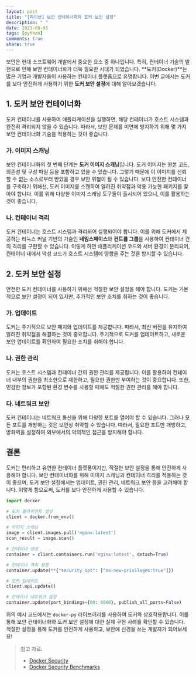 ```yaml
---
layout: post
title: "[파이썬] 보안 컨테이너화와 도커 보안 설정"
description: " "
date: 2023-09-01
tags: [python]
comments: true
share: true
---
```


보안은 현대 소프트웨어 개발에서 중요한 요소 중 하나입니다. 특히, 컨테이너 기술의 발전으로 인해 보안 컨테이너화가 더욱 필요한 시대가 되었습니다. **도커(Docker)**는 많은 기업과 개발자들이 사용하는 컨테이너 플랫폼으로 유명합니다. 이번 글에서는 도커를 보다 안전하게 사용하기 위한 **도커 보안 설정**에 대해 알아보겠습니다.

## 1. 도커 보안 컨테이너화

도커 컨테이너를 사용하여 애플리케이션을 실행하면, 해당 컨테이너가 호스트 시스템과 완전히 격리되지 않을 수 있습니다. 따라서, 보안 문제를 미연에 방지하기 위해 몇 가지 보안 컨테이너화 기술을 적용하는 것이 좋습니다.

### 가. 이미지 스캐닝

보안 컨테이너화의 첫 번째 단계는 **도커 이미지 스캐닝**입니다. 도커 이미지는 원본 코드, 의존성 및 구성 파일 등을 포함하고 있을 수 있습니다. 그렇기 때문에 이 이미지를 신뢰할 수 없는 소스로부터 받았을 경우 보안 위협이 될 수 있습니다. 보다 안전한 컨테이너를 구축하기 위해선, 도커 이미지를 스캔하여 알려진 취약점과 악용 가능한 패키지를 찾아야 합니다. 이를 위해 다양한 이미지 스캐닝 도구들이 출시되어 있으니, 이를 활용하는 것이 좋습니다.

### 나. 컨테이너 격리

도커 컨테이너는 호스트 시스템과 격리되어 실행되어야 합니다. 이를 위해 도커에서 제공하는 리눅스 커널 기반의 기술인 **네임스페이스**와 **컨트롤 그룹**을 사용하여 컨테이너 간의 격리를 구현할 수 있습니다. 이렇게 하면 애플리케이션 코드와 서버 환경이 분리되어, 컨테이너 내에서 악성 코드가 호스트 시스템에 영향을 주는 것을 방지할 수 있습니다.

## 2. 도커 보안 설정

안전한 도커 컨테이너를 사용하기 위해선 적절한 보안 설정을 해야 합니다. 도커는 기본적으로 보안 설정이 되어 있지만, 추가적인 보안 조치를 취하는 것이 좋습니다.

### 가. 업데이트

도커는 주기적으로 보안 패치와 업데이트를 제공합니다. 따라서, 최신 버전을 유지하여 알려진 취약점을 해결하는 것이 중요합니다. 주기적으로 도커를 업데이트하고, 새로운 보안 업데이트를 확인하여 필요한 조치를 취해야 합니다.

### 나. 권한 관리

도커는 호스트 시스템과 컨테이너 간의 권한 관리를 제공합니다. 이를 활용하여 컨테이너 내부의 권한을 최소한으로 제한하고, 필요한 권한만 부여하는 것이 중요합니다. 또한, 민감한 정보가 포함된 환경 변수를 사용할 때에도 적절한 권한 관리를 해야 합니다.

### 다. 네트워크 보안

도커 컨테이너는 네트워크 통신을 위해 다양한 포트를 열어야 할 수 있습니다. 그러나 모든 포트를 개방하는 것은 보안상 취약할 수 있습니다. 따라서, 필요한 포트만 개방하고, 방화벽을 설정하여 외부에서의 악의적인 접근을 방지해야 합니다.

## 결론

도커는 편리하고 유연한 컨테이너 플랫폼이지만, 적절한 보안 설정을 통해 안전하게 사용해야 합니다. 보안 컨테이너화를 위해 이미지 스캐닝과 컨테이너 격리를 적용하는 것이 좋으며, 도커 보안 설정에서는 업데이트, 권한 관리, 네트워크 보안 등을 고려해야 합니다. 이렇게 함으로써, 도커를 보다 안전하게 사용할 수 있습니다.

```python
import docker

# 도커 클라이언트 생성
client = docker.from_env()

# 이미지 스캐닝
image = client.images.pull('nginx:latest')
scan_result = image.scan()

# 컨테이너 생성
container = client.containers.run('nginx:latest', detach=True)

# 컨테이너 격리 설정
container.update(**{"security_opt": ["no-new-privileges:true"]})

# 도커 업데이트
client.api.update()

# 컨테이너 네트워크 설정
container.update(port_bindings={80: 8080}, publish_all_ports=False)
```

위의 예시 코드에서는 `docker-py` 라이브러리를 사용하여 도커와 상호작용합니다. 이를 통해 보안 컨테이너화와 도커 보안 설정에 대한 실제 구현 사례를 확인할 수 있습니다. 적절한 설정을 통해 도커를 안전하게 사용하고, 보안에 신경을 쓰는 개발자가 되어보세요!

> 참고 자료: 
> - [Docker Security](https://docs.docker.com/engine/security/)
> - [Docker Security Benchmarks](https://github.com/docker/docker-bench-security)